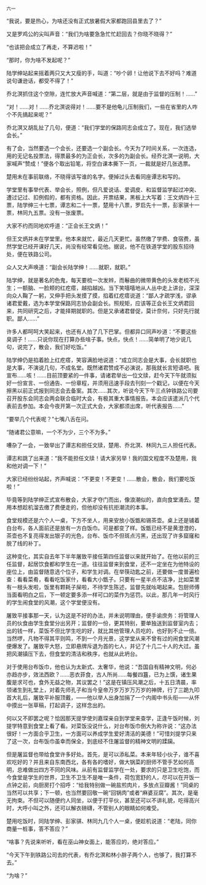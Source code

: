    六一 

   “我说，要是热心，为啥还没有正式放暑假大家都跑回县里去了？”

   又是罗鸡公的尖叫声音：“我们为啥要急急忙忙赶回去？你晓不晓得？”

   “也该把会成立了再走，不算迟啦！”

   “那时，你为啥不发起呢？”

   陆学绅站起来摇着两只又大又瘦的手，叫道：“吵个卵！让他说下去不好吗？难道说句谦逊话，都受不得了！”

   乔北溟抓住这个空隙，连忙放大声音喊道：“第二层，就是由于监督的压制！……”

   “对！……对！……乔北溟说得对！……要不是他龟儿压制我们，一些在省里的人咋个不先搞起来呢？”

   乔北溟又胡乱扯了几句，便道：“我们学堂的保路同志会成立了。现在，我们选举会长。”

   有了会，当然要选一个会长，还要选一个副会长。今天为了时间关系，一次连选，用的无记名投票法，得票最多的为正会长，次多的为副会长。经乔北溟一说明，大家喊声“赞成！”便各个取出铅笔，将空白课本撕下一页，一裁就是好几张选票。

   楚用未在事前联络，不晓得该写谁的名字。便掉过头去看同座谭志和写的。

   学堂里有事举代表、举会长，照例，但凡爱说话、爱调皮、和监督监学起过冲突、遭过记过、扣例假的，都有资格。因此，开票结果，黑板上大写着：王文炳四十三票，陆学绅三十七票，谭志和二十一票，楚用十八票，罗启先十一票，彭家骐十一票，林同九五票。没有一张废票。

   大家不约而同地欢呼道：“正会长王文炳！”

   但王文炳并未在学堂里。他本来就忙，最近几天更忙。虽然缴了学费、食宿费，虽然学堂已经开课好几天，尚没有经常看见他。据说，他不在铁道学堂的股东招待处，便在铁路公司。

   众人又大声唤道：“副会长陆学绅！……就职，就职。”

   陆学绅，就是著名的色鬼，每天要梳一次发辫，而鬈曲的微带黄色的头发老梳不光生；一额脑、一脸颊的红疙瘩，越掐越凶。当下笑嘻嘻地从人丛中走上讲台，深深向众人鞠了一躬，又伸手把头发摸了摸，掐着红疙瘩说道：“鄙人才疏学浅，谬承诸君爱戴，选为本学堂保路同志协会副会长。照规矩，应该等正会长王文炳君回来，共同研究之后，才能择期就职的。但是又承诸君督促，莫计奈何，只好先行就职。鄙人……”

   许多人都呵呵大笑起来，也还有人拍了几下巴掌。但都异口同声吵道：“不要这些臭调子！……只说你现在打算办些啥子事。快点，快点！……简单明了地少说几句，说完了，散会，我们好吃饭。”

   陆学绅仍是掐着脸上红疙瘩，笑容满脸地说道：“成立同志会是大事，会长就职也是大事，不演说几句，不成名堂。既然诸君赞成不必演说，那我就长言短语吧。我宣布……咳！……目前顶要紧的一件事，请诸君举出一位文牍，赶今天下午就须拟好一份宣言、一份通告、一份章程，并须用迅速手段去刊刻一个戳记，以便在今天擦黑以前正式报到同志会去备案。其次……其次，听说今天下午三点钟铁路公司要召开股东会同志会两会联合临时大会，有极其重大事情报告。本会应该遣派几个代表前去参加。本会今夜开第一次正式大会，大家都须出席，听代表报告……”

   “要举几个代表呢？”七嘴八舌在问。

   “随诸君公意嘛，一个不为少，三个不为多。”

   嘈杂了一会，一致举出了谭志和担任文牍，楚用、乔北溟、林同九三人担任代表。

   谭志和跳了出来道：“我不能担任文牍！请大家另举！我的国文程度不及楚用，我和他对调一下！”

   大家已经纷纷站起，齐声喊说：“不更变！不更变！……散会，散会，我们要吃饭啦！”

   毕竟等到陆学绅正式宣布散会，大家才夺门而出，像浪潮似的，直向食堂涌去。楚用本想趁机溜去缴了费便走的，但他却没有抗拒潮流的本事。

   食堂规模还是六个人一桌，下方不坐人，用来安放小饭甑和锡茶壶。桌上还是铺着白台布，各人面前还是放有一方白饭巾。可是都变了样。饭甑已经不是黄澄澄的，茶壶也不复亮得发出银子的光色，台布、饭巾不但斑点污黑，还出现了许多窟窿和脱了线的补丁。

   这种变化，其实自去年下半年屠致平接任第四任监督以来就开始了。在他以前的三任监督，起居饮食都和学生在一道。往往监督来到食堂，还不一定坐在为他特设的座位上，由监督随意选个位子，和学生对调。在举筷动匙之前，还要做一度普遍检查：看看菜肴，看看吃饭家什，看看大小甑子。只要有一星半点不洁净，比如菜里有一根头发啦，饭里有颗耗子屎啦，不待学生陈述，监督先就吆喝起来。包厨师傅当面看明白之后，下一顿定要多添一样可口的菜作为惩罚。以此，那几年一时风行的学生闹食堂的风潮，这个学堂便没有。

   屠致平接事那一天，认为这是不好的办法，并未说明理由，便手谕庶务：将管理人员的伙食由学生食堂分出另开；监督的一份，更其特别，要单独送到监督室内去；出的钱一样，菜饭不但比学生吃的好，就比其他管理人员吃的，也好到不止一倍。当然啰，凡物不得其平则鸣，不到一个月光景，这学堂从来不曾有过的闹食堂风潮便爆发了。屠致平大怒，立即悬牌斥退为首的七人，并记了十几二十人的大过。虽把风潮镇压下去，但食堂的清洁和秩序，也就从此坍台。

   对于使用台布饭巾，他也认为太新式、太奢华，他说：“吾国自有精神文明，何必亦趋亦步，效法西欧？……恶衣菲食，古人所尚……每餐四簋，已为上馔，诸生果腹是求可也，食外无益之物，其议罢之！”这是在镇压风潮之后，十五日清晨，率领诸生到礼堂上，对着先师孔子和当今皇帝万岁万岁万万岁的神牌，行了三跪九叩首大礼后，屠致平补服顶戴，——他以举人出身加捐了一个内阁中书头衔——从怀中摸出一张草稿，打起调子，这样念出的。

   何以又不即罢之呢？恰因那天提学使刘嘉琛亲自到学堂来查学，正逢午饭时候，刘提学特意到食堂上看了看。对菜饭没说什么，对台布饭巾倒大为称许说：“这办法很好！一方面合乎卫生，一方面可以养成学生爱好清洁的美德！”可惜刘提学只来了这一次，台布饭巾虽幸而保全，到底经不住屠监督的精神文明的蹂躏。

   但是屠监督也带给食堂许多好处。首先，是可以添私菜。本来年轻小伙子，谁不喜欢吃好的？并且来自东南西北，各有各的嗜好，做大锅菜的厨师不管手艺如何高明，总难做出四方不同的风味。从前有监督监学在一处，要求的只是卫生吃饱，而今食堂是学生的世界，卫生不卫生不是唯一条件，荷包宽舒的人，尽可以在开饭一点钟之前，向厨房打个招呼：“给我特别做一碗盐煎肉片，多放点豆瓣酱！”同桌的当然可以共享；下一顿，也当然要回敬一碗“回锅肉”或者“麻婆豆腐”。其次，是毫无拘束。不但可以随便约人同坐，以便于打平伙，甚至还可以不讲礼貌，吃得高兴时，大呼小叫之外，还可以解衣磅礴，不管别人的眼睛如何难受。

   楚用吃饭时，同陆学绅、彭家骐、林同九几个人一桌，便趁机说道：“老陆，同你商量一桩事，答不答应？”

   “啥事？先说来听听，看在巫山神女面上，能答应的，绝对答应。”

   “今天下午到铁路公司去的代表，有乔北溟和林小胖子两个人，也够了，我打算不去。”

   “为啥？”

